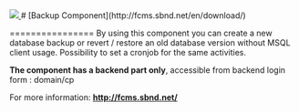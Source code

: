 <a href="http://fcms.sbnd.net">
  <img src="http://fcms.sbnd.net/upload/logo.png">
</a>
# [Backup Component](http://fcms.sbnd.net/en/download/) 


================
By using this component you can create a new database backup or revert / restore an old database version without MSQL client usage. Possibility to set a cronjob for the same activities.

**The component has a backend part only**, accessible from backend login form : domain/cp  

For more information: **http://fcms.sbnd.net/**
